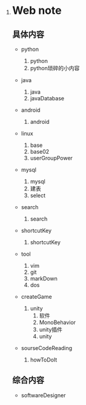 1. # Web note

    ## 具体内容

    -   python

        1. python
        1. python琐碎的小内容
    -   java

        1. java
        1. javaDatabase
    -   android
        1.  android
    -   linux

        1. base
        1. base02
        1. userGroupPower
    -   mysql
        1. mysql
        1. 建表
        1. select
    -   search
        1. search
    -   shortcutKey
        1. shortcutKey
    -   tool
        1. vim
        1. git
        1. markDown
        1. dos
    -   createGame
        1. unity
            1. 软件
            1. MonoBehavior
            1. unity插件
            1. unity
    -   sourseCodeReading
        1.  howToDoIt


    ## 综合内容

    -   softwareDesigner

